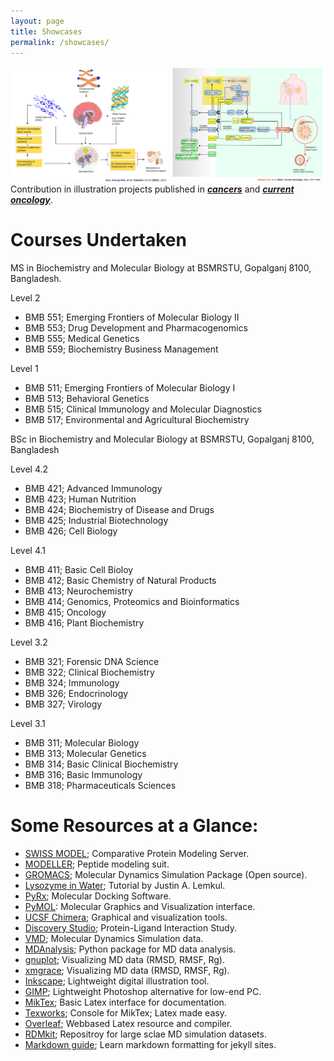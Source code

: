 ```yaml
---
layout: page
title: Showcases
permalink: /showcases/
---
```

![](/images/illustrations.svg)
Contribution in illustration projects published in *[**cancers**](https://www.mdpi.com/2072-6694/13/13/3221)* and *[**current oncology**](https://www.mdpi.com/1718-7729/28/6/417)*.

# Courses Undertaken
MS in Biochemistry and Molecular Biology at BSMRSTU, Gopalganj 8100, Bangladesh.<br>

Level 2
- BMB 551; Emerging Frontiers of Molecular Biology II
- BMB 553; Drug Development and Pharmacogenomics
- BMB 555; Medical Genetics
- BMB 559; Biochemistry Business Management

Level 1
- BMB 511; Emerging Frontiers of Molecular Biology I
- BMB 513; Behavioral Genetics
- BMB 515; Clinical Immunology and Molecular Diagnostics
- BMB 517; Environmental and Agricultural Biochemistry

BSc in Biochemistry and Molecular Biology at BSMRSTU, Gopalganj 8100, Bangladesh

Level 4.2
- BMB 421; Advanced Immunology
- BMB 423; Human Nutrition
- BMB 424; Biochemistry of Disease and Drugs
- BMB 425; Industrial Biotechnology
- BMB 426; Cell Biology

Level 4.1
- BMB 411; Basic Cell Bioloy
- BMB 412; Basic Chemistry of Natural Products
- BMB 413; Neurochemistry
- BMB 414; Genomics, Proteomics and Bioinformatics
- BMB 415; Oncology
- BMB 416; Plant Biochemistry

Level 3.2
- BMB 321; Forensic DNA Science
- BMB 322; Clinical Biochemistry
- BMB 324; Immunology
- BMB 326; Endocrinology
- BMB 327; Virology

Level 3.1
- BMB 311; Molecular Biology
- BMB 313; Molecular Genetics
- BMB 314; Basic Clinical Biochemistry
- BMB 316; Basic Immunology
- BMB 318; Pharmaceuticals Sciences



# Some Resources at a Glance:
- [SWISS MODEL](https://swissmodel.expasy.org/interactive); Comparative Protein Modeling Server.
- [MODELLER](https://salilab.org/modeller/); Peptide modeling suit.
- [GROMACS](https://www.gromacs.org/); Molecular Dynamics Simulation Package (Open source).
- [Lysozyme in Water](http://www.mdtutorials.com/gmx/lysozyme/index.html); Tutorial by Justin A. Lemkul.
- [PyRx](https://pyrx.sourceforge.io/); Molecular Docking Software.
- [PyMOL](https://pymol.org/2/): Molecular Graphics and Visualization interface.
- [UCSF Chimera](https://www.cgl.ucsf.edu/chimera/); Graphical and visualization tools.
- [Discovery Studio](https://discover.3ds.com/discovery-studio-visualizer-download); Protein-Ligand Interaction Study.
- [VMD](https://www.ks.uiuc.edu/Research/vmd/); Molecular Dynamics Simulation data.
- [MDAnalysis](https://www.mdanalysis.org/); Python package for MD data analysis.
- [gnuplot](http://www.gnuplot.info/); Visualizing MD data (RMSD, RMSF, Rg).
- [xmgrace](https://plasma-gate.weizmann.ac.il/Grace/); Visualizing MD data (RMSD, RMSF, Rg).
- [Inkscape](https://inkscape.org/); Lightweight digital illustration tool.
- [GIMP](https://www.gimp.org/); Lightweight Photoshop alternative for low-end PC.
- [MikTex](https://miktex.org/download); Basic Latex interface for documentation.
- [Texworks](https://miktex.org/download); Console for MikTex; Latex made easy.
- [Overleaf](https://www.overleaf.com/project); Webbased Latex resource and compiler.
- [RDMkit](https://rdmkit.elixir-europe.org/biomolecular_simulation_data.html); Repositroy for large sclae MD simulation datasets.
- [Markdown guide](https://www.markdownguide.org/); Learn markdown formatting for jekyll sites.
